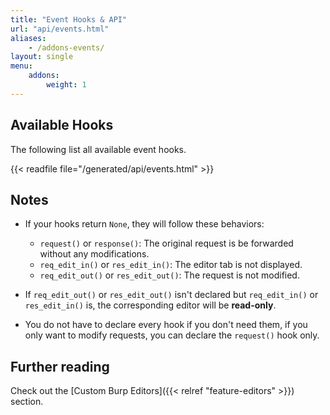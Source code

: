 ```yaml
---
title: "Event Hooks & API"
url: "api/events.html"
aliases:
    - /addons-events/
layout: single
menu:
    addons:
        weight: 1
---
```


## Available Hooks

The following list all available event hooks.

{{< readfile file="/generated/api/events.html" >}}

## Notes

-   If your hooks return `None`, they will follow these behaviors:

    -   `request()` or `response()`: The original request is be forwarded without any modifications.
    -   `req_edit_in()` or `res_edit_in()`: The editor tab is not displayed.
    -   `req_edit_out()` or `res_edit_out()`: The request is not modified.

-   If `req_edit_out()` or `res_edit_out()` isn't declared but `req_edit_in()` or `res_edit_in()` is, the corresponding editor will be **read-only**.

-   You do not have to declare every hook if you don't need them, if you only want to modify requests, you can declare the `request()` hook only.

## Further reading

Check out the [Custom Burp Editors]({{< relref "feature-editors" >}}) section.
